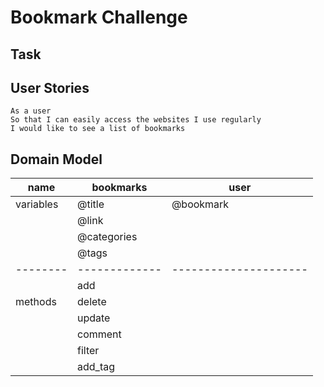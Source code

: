 # Bookmark Challenge

## Task

## User Stories
```
As a user
So that I can easily access the websites I use regularly
I would like to see a list of bookmarks
```

## Domain Model

| name      | bookmarks       |  user                   |         
| --------  | -------------   | ---------------------   |
| variables | @title          |  @bookmark              |  
|           | @link           |                         |                        
|           | @categories     |                         |                    
|           | @tags           |                         |                    
| --------  | -------------   | ---------------------   | 
|           | add             |                         |                 
| methods   | delete          |                         |                   
|           | update          |                         | 
|           | comment         |                         |    
|           | filter          |                         |    
|           | add_tag         |                         |                    
